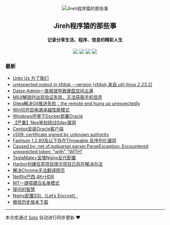 <p align="center"><img alt="Jireh程序猿的那些事" src="https://img.hacpai.com/avatar/1532946657098_1532946825204.jpeg"></p><h2 align="center">
Jireh程序猿的那些事
</h2>

<h4 align="center">记录分享生活、程序、信息的精彩人生</h4>
<p align="center"><a title="Jireh程序猿的那些事" target="_blank" href="https://github.com/Jireh012/solo-blog"><img src="https://img.shields.io/github/last-commit/Jireh012/solo-blog.svg?style=flat-square&color=FF9900"></a>
<a title="GitHub repo size in bytes" target="_blank" href="https://github.com/Jireh012/solo-blog"><img src="https://img.shields.io/github/repo-size/Jireh012/solo-blog.svg?style=flat-square"></a>
<a title="Solo Version" target="_blank" href="https://github.com/88250/solo/releases"><img src="https://img.shields.io/badge/solo-4.4.0-f1e05a.svg?style=flat-square&color=blueviolet"></a>
<a title="Hits" target="_blank" href="https://github.com/88250/hits"><img src="https://hits.b3log.org/Jireh012/solo-blog.svg"></a></p>

### 最新

* [Unto  Us 为了我们](https://jireh.xyz/articles/2023/11/28/1701176775697.html)
* [unexpected output in sfdisk --version [sfdisk,来自 util-linux 2.23.2]](https://jireh.xyz/articles/2023/11/07/1699337880766.html)
* [Datax-Admin一直报错导致硬盘空间占满](https://jireh.xyz/articles/2023/08/07/1691401519359.html)
* [MIUI解锁时出现验证失败，无法获取手机信息](https://jireh.xyz/articles/2023/08/01/1690853676997.html)
* [Gitea解决Git推送失败：the remote end hung up unexpectedly](https://jireh.xyz/articles/2023/07/07/1688710630734.html)
* [Win10开启电源卓越性能模式](https://jireh.xyz/articles/2022/09/09/1662701998967.html)
* [Windows环境下Docker部署Oracle](https://jireh.xyz/articles/2022/08/24/1661311191697.html)
* [【严重】Nps鉴权绕过0day漏洞](https://jireh.xyz/articles/2022/08/10/1660122191957.html)
* [Centos安装Oracle客户端](https://jireh.xyz/articles/2022/06/24/1656061883986.html)
* [x509: certificate signed by unknown authority](https://jireh.xyz/articles/2022/06/17/1655450501367.html)
* [Fastjson 1.2.80及以下存在Throwable 反序列化漏洞](https://jireh.xyz/articles/2022/05/24/1653360770593.html)
* [Caused by: net.sf.jsqlparser.parser.ParseException: Encountered unexpected token: "with" "WITH"](https://jireh.xyz/articles/2022/04/01/1648806706513.html)
* [TeslaMate+宝塔Nginx反代配置](https://jireh.xyz/articles/2022/03/31/1648692344568.html)
* [Harbor创建任意项目提示项目已存在解决办法](https://jireh.xyz/articles/2022/03/04/1646363168512.html)
* [解决Chrome无法翻译网页](https://jireh.xyz/articles/2022/02/17/1645060512804.html)
* [Netflix巴西 4K+HDR](https://jireh.xyz/articles/2022/01/17/1642389833430.html)
* [MT一键搭建白名单模式](https://jireh.xyz/articles/2022/01/10/1641782164468.html)
* [提问的智慧](https://jireh.xyz/articles/2021/12/15/1639532300690.html)
* [Nginx配置SSL（Let‘s Encrypt）](https://jireh.xyz/articles/2021/12/14/1639475074600.html)
* [微信历史版本下载](https://jireh.xyz/articles/2021/12/02/1638433783345.html)



---

本仓库通过 [Solo](https://github.com/88250/solo) 自动进行同步更新 ❤️ 